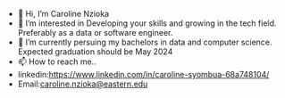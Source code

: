 - 👋 Hi, I’m Caroline Nzioka
- 👀 I’m interested in Developing your skills and growing in the tech field. Preferably as a data or software engineer.
- 🌱 I’m currently persuing my bachelors in data and computer science. Expected graduation should be May 2024
- 📫 How to reach me..
- linkedin:https://www.linkedin.com/in/caroline-syombua-68a748104/
- Email:caroline.nzioka@eastern.edu

<!---
carolinenzioka/carolinenzioka is a ✨ special ✨ repository because its `README.md` (this file) appears on your GitHub profile.
You can click the Preview link to take a look at your changes.
--->
